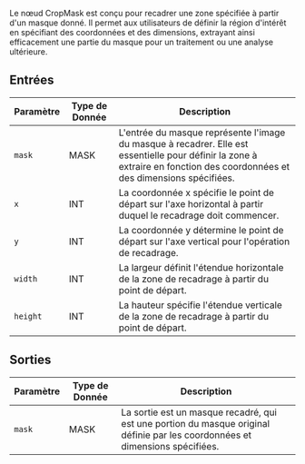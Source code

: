 Le nœud CropMask est conçu pour recadrer une zone spécifiée à partir d'un masque donné. Il permet aux utilisateurs de définir la région d'intérêt en spécifiant des coordonnées et des dimensions, extrayant ainsi efficacement une partie du masque pour un traitement ou une analyse ultérieure.

## Entrées

| Paramètre | Type de Donnée | Description |
|-----------|-------------|-------------|
| `mask`    | MASK        | L'entrée du masque représente l'image du masque à recadrer. Elle est essentielle pour définir la zone à extraire en fonction des coordonnées et des dimensions spécifiées. |
| `x`       | INT         | La coordonnée x spécifie le point de départ sur l'axe horizontal à partir duquel le recadrage doit commencer. |
| `y`       | INT         | La coordonnée y détermine le point de départ sur l'axe vertical pour l'opération de recadrage. |
| `width`   | INT         | La largeur définit l'étendue horizontale de la zone de recadrage à partir du point de départ. |
| `height`  | INT         | La hauteur spécifie l'étendue verticale de la zone de recadrage à partir du point de départ. |

## Sorties

| Paramètre | Type de Donnée | Description |
|-----------|-------------|-------------|
| `mask`    | MASK        | La sortie est un masque recadré, qui est une portion du masque original définie par les coordonnées et dimensions spécifiées. |
